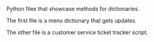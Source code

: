 Python files that showcase methods for dictionaries.

The first file is a menu dictionary that gets updates.

The other file is a customer service ticket tracker script.
